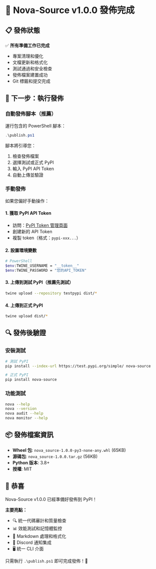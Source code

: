 # 🚀 Nova-Source v1.0.0 發佈完成

## 📋 發佈狀態

✅ **所有準備工作已完成**

- 專案清理和優化
- 文檔更新和格式化
- 測試通過和安全檢查
- 發佈檔案建置成功
- Git 標籤和提交完成

## 🎯 下一步：執行發佈

### 自動發佈腳本（推薦）

運行包含的 PowerShell 腳本：

```powershell
.\publish.ps1
```

腳本將引導您：

1. 檢查發佈檔案
2. 選擇測試或正式 PyPI
3. 輸入 PyPI API Token
4. 自動上傳並驗證

### 手動發佈

如果您偏好手動操作：

#### 1. 獲取 PyPI API Token

- 訪問：[PyPI Token 管理頁面](https://pypi.org/manage/account/token/)
- 創建新的 API Token
- 複製 token（格式：`pypi-xxx...`）

#### 2. 設置環境變數

```bash
# PowerShell
$env:TWINE_USERNAME = "__token__"
$env:TWINE_PASSWORD = "您的API_TOKEN"
```

#### 3. 上傳到測試 PyPI（推薦先測試）

```bash
twine upload --repository testpypi dist/*
```

#### 4. 上傳到正式 PyPI

```bash
twine upload dist/*
```

## 🔍 發佈後驗證

### 安裝測試

```bash
# 測試 PyPI
pip install --index-url https://test.pypi.org/simple/ nova-source

# 正式 PyPI
pip install nova-source
```

### 功能測試

```bash
nova --help
nova --version
nova audit --help
nova monitor --help
```

## 📦 發佈檔案資訊

- **Wheel 包**: `nova_source-1.0.0-py3-none-any.whl` (65KB)
- **源碼包**: `nova_source-1.0.0.tar.gz` (56KB)
- **Python 版本**: 3.8+
- **授權**: MIT

## 🎉 恭喜

Nova-Source v1.0.0 已經準備好發佈到 PyPI！

**主要亮點：**

- 🔍 統一代碼審計和質量檢查
- 📊 效能測試和記憶體監控
- 📝 Markdown 處理和格式化
- 📢 Discord 通知集成
- 🖥️ 統一 CLI 介面

只需執行 `.\publish.ps1` 即可完成發佈！🚀